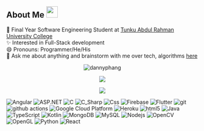 ## About Me <img src="https://emojis.slackmojis.com/emojis/images/1531849430/4246/blob-sunglasses.gif?1531849430" width="30"/>

💼 Final Year Software Engineering Student at [Tunku Abdul Rahman University College](https://www.tarc.edu.my/)<br />
✨ Interested in Full-Stack development <br/>
😄 Pronouns: Programmer/He/His <br/>
💬 Ask me about anything and brainstorm with me over tech, algorithms [here](https://linktr.ee/dannyphang)


<p align="center"> <img src="https://github-readme-stats.vercel.app/api?username=dannyphang&show_icons=true&theme=algolia" alt="dannyphang" />

<p align="center"> <img src="https://github-readme-streak-stats.herokuapp.com/?user=dannyphang&theme=dark" /> </p>

<p align="center"><img src="https://github-readme-stats.vercel.app/api/top-langs/?username=dannyphang&langs_count=10&hide=html,css,javascript,jupyter%20notebook&layout=compact&theme=github_dark"></p>

<p>
  <img alt="Angular" src="https://img.shields.io/badge/-Angular-eb3434?style=flat&logo=angular&logoColor=white" />
  <img alt="ASP.NET" src="https://img.shields.io/badge/-ASP.NET-eb4c34?style=flat&logo=.net&logoColor=white" />
<img alt="C" src="https://img.shields.io/badge/-C/C++-eb5f34?style=flat&logo=c&logoColor=white" />
  <img alt="C_Sharp" src="https://img.shields.io/badge/-C%20Sharp-eb7734?style=flat&logo=csharp&logoColor=white" /> 
  <img alt="Css" src="https://img.shields.io/badge/-CSS-eb8f34?style=flat&logo=css3&logoColor=white" />
  <img alt="Firebase" src="https://img.shields.io/badge/-Firebase-ebb734?style=flat&logo=firebase&logoColor=white" />
  <img alt="Flutter" src="https://img.shields.io/badge/-Flutter-ebdf34?style=flat&logo=flutter&logoColor=white" />
  <img alt="git" src="https://img.shields.io/badge/-Git-d3eb34?style=flat&logo=git&logoColor=white" />
  <img alt="github actions" src="https://img.shields.io/badge/-Github_Actions-bdeb34?style=flat&logo=github-actions&logoColor=white" />
  <img alt="Google Cloud Platform" src="https://img.shields.io/badge/-Google_Cloud_Platform-96eb34?style=flat&logo=google-cloud&logoColor=white" />
  <img alt="Heroku" src="https://img.shields.io/badge/-Heroku-53eb34?style=flat&logo=heroku&logoColor=white" />
  <img alt="html5" src="https://img.shields.io/badge/-HTML5-34eb5c?style=flat&logo=html5&logoColor=white" />
  <img alt="Java" src="https://img.shields.io/badge/-Java-34eb8f?style=flat&logo=java&logoColor=white" />
  <img alt="TypeScript" src="https://img.shields.io/badge/-TypeScript-34ebc3?style=flat&logo=typescript&logoColor=white" />
  <img alt="Kotlin" src="https://img.shields.io/badge/-Kotlin-34e2eb?style=flat&logo=kotlin&logoColor=white" />
  <img alt="MongoDB" src="https://img.shields.io/badge/-MongoDB-34b4eb?style=flat&logo=mongodb&logoColor=white" />
  <img alt="MySQL" src="https://img.shields.io/badge/-MySQL-3493eb?style=flat&logo=mysql&logoColor=white" />
  <img alt="Nodejs" src="https://img.shields.io/badge/-Nodejs-346eeb?style=flat&logo=Node.js&logoColor=white" />
  <img alt="OpenCV" src="https://img.shields.io/badge/-OpenCV-3449eb?style=flat&logo=opencv&logoColor=white" />
  <img alt="OpenGL" src="https://img.shields.io/badge/-OpenGL-4334eb?style=flat&logo=opengl&logoColor=white" />
  <img alt="Python" src="https://img.shields.io/badge/-Python-6234eb?style=flat&logo=python&logoColor=white" />
  <img alt="React" src="https://img.shields.io/badge/-React-8034eb?style=flat&logo=react&logoColor=white" />

</p>

<!-- <a href="https://github.com/anuraghazra/github-readme-stats">
  <img align="center" src="https://github-readme-stats.vercel.app/api/pin/?username=dannyphang&repo=github-readme-stats&theme=buefy" />
</a>
<a href="https://github.com/anuraghazra/anuraghazra.github.io">
  <img align="center" src="https://github-readme-stats.vercel.app/api/pin/?username=dannyphang&repo=anuraghazra.github.io&theme=buefy" />
</a> -->
